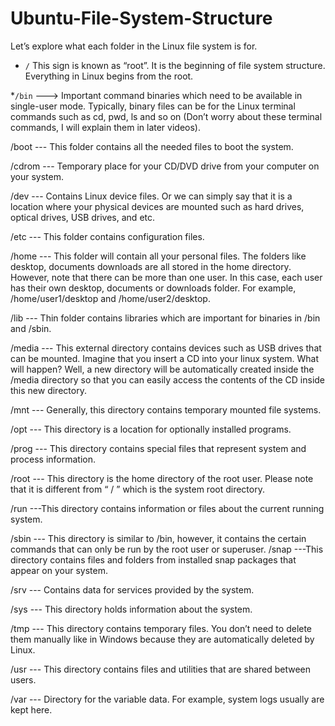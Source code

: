 # Ubuntu-File-System-Structure

Let’s explore what each folder in the Linux file system is for.

* `/`
  This sign is known as “root”. It is the beginning of file system structure. Everything in Linux begins from the root.

*`/bin` ---> Important command binaries which need to be available in single-user mode. Typically, binary files can be for the Linux terminal commands such as cd, pwd, ls and so on (Don’t worry about these terminal commands, I will explain them in later videos).

/boot --- This folder contains all the needed files to boot the system.

/cdrom --- Temporary place for your CD/DVD drive from your computer on your system.

/dev --- Contains Linux device files. Or we can simply say that it is a location where your physical devices are mounted such as hard drives, optical drives, USB drives, and etc.

/etc --- This folder contains configuration files. 

/home --- This folder will contain all your personal files. The folders like desktop, documents downloads are all stored in the home directory. However, note that there can be more than one user. In this case, each user has their own desktop, documents or downloads folder. For example, /home/user1/desktop and /home/user2/desktop.

/lib --- Thin folder contains libraries which are important for binaries in /bin and /sbin.

/media --- This external directory contains devices such as USB drives that can be mounted. Imagine that you insert a CD into your linux system. What will happen? Well, a new directory will be automatically created inside the /media directory so that you can easily access the contents of the CD inside this new directory.

/mnt --- Generally, this directory contains temporary mounted file systems.

/opt --- This directory is a location for optionally installed programs.

/prog --- This directory contains special files that represent system and process information. 

/root --- This directory is the home directory of the root user. Please note that it is different from “ / ” which is the system root directory.

/run ---This directory contains information or files about the current running system.

/sbin --- This directory is similar to /bin, however, it contains the certain commands that can only be run by the root user or superuser.
/snap ---This directory contains files and folders from installed snap packages that appear on your system.

/srv --- Contains data for services provided by the system.

/sys --- This directory holds information about the system.

/tmp --- This directory contains temporary files. You don’t need to delete them manually like in Windows because they are automatically deleted by Linux.

/usr --- This directory contains files and utilities that are shared between users.

/var --- Directory for the variable data. For example, system logs usually are kept here. 

